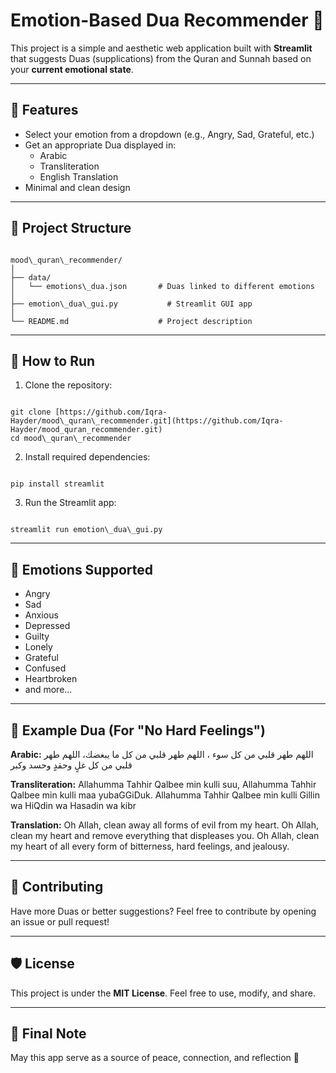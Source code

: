 # Emotion-Based Dua Recommender 💖

This project is a simple and aesthetic web application built with **Streamlit** that suggests Duas (supplications) from the Quran and Sunnah based on your **current emotional state**.

---

## 🌟 Features

- Select your emotion from a dropdown (e.g., Angry, Sad, Grateful, etc.)
- Get an appropriate Dua displayed in:
  - Arabic
  - Transliteration
  - English Translation
- Minimal and clean design 

---

## 📁 Project Structure

```

mood\_quran\_recommender/
│
├── data/
│   └── emotions\_dua.json       # Duas linked to different emotions
│
├── emotion\_dua\_gui.py           # Streamlit GUI app
│
└── README.md                    # Project description

```

---

## 🚀 How to Run

1. Clone the repository:
```

git clone [https://github.com/Iqra-Hayder/mood\_quran\_recommender.git](https://github.com/Iqra-Hayder/mood_quran_recommender.git)
cd mood\_quran\_recommender

```

2. Install required dependencies:
```

pip install streamlit

```

3. Run the Streamlit app:
```

streamlit run emotion\_dua\_gui.py

```

---

## 💬 Emotions Supported

- Angry
- Sad
- Anxious
- Depressed
- Guilty
- Lonely
- Grateful
- Confused
- Heartbroken
- and more...

---

## 📌 Example Dua (For "No Hard Feelings")

**Arabic:**
اللهم طهر قلبي من كل سوء ، اللهم طهر قلبي من كل ما يبغضك، اللهم طهر قلبي من كل غلٍ وحقدٍ وحسد وكبر

**Transliteration:**
Allahumma Tahhir Qalbee min kulli suu, Allahumma Tahhir Qalbee min kulli maa yubaGGiDuk. Allahumma Tahhir Qalbee min kulli Gillin wa HiQdin wa Hasadin wa kibr

**Translation:**
Oh Allah, clean away all forms of evil from my heart. Oh Allah, clean my heart and remove everything that displeases you. Oh Allah, clean my heart of all every form of bitterness, hard feelings, and jealousy.

---

## 🤝 Contributing

Have more Duas or better suggestions? Feel free to contribute by opening an issue or pull request!

---

## 🛡 License

This project is under the **MIT License**. Feel free to use, modify, and share.

---

## 🙏 Final Note

May this app serve as a source of peace, connection, and reflection 🌙
```
